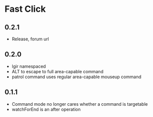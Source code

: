 # Fast Click

## 0.2.1

- Release, forum url

## 0.2.0

- lgir namespaced
- ALT to escape to full area-capable command
- patrol command uses regular area-capable mouseup command

## 0.1.1

- Command mode no longer cares whether a command is targetable
- watchForEnd is an after operation
